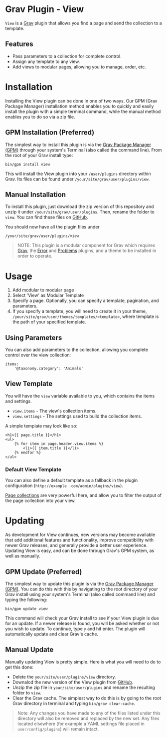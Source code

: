 # Grav Plugin - View

`View` is a [Grav](http://github.com/getgrav/grav) plugin that allows you find a page and send the collection to a template.

## Features

* Pass parameters to a collection for complete control.
* Assign any template to any view.
* Add views to modular pages, allowing you to manage, order, etc.

# Installation

Installing the View plugin can be done in one of two ways. Our GPM (Grav Package Manager) installation method enables you to quickly and easily install the plugin with a simple terminal command, while the manual method enables you to do so via a zip file.

## GPM Installation (Preferred)

The simplest way to install this plugin is via the [Grav Package Manager (GPM)](http://learn.getgrav.org/advanced/grav-gpm) through your system's Terminal (also called the command line).  From the root of your Grav install type:

    bin/gpm install view

This will install the View plugin into your `/user/plugins` directory within Grav. Its files can be found under `/your/site/grav/user/plugins/view`.

## Manual Installation

To install this plugin, just download the zip version of this repository and unzip it under `/your/site/grav/user/plugins`. Then, rename the folder to `view`. You can find these files on [GitHub](https://github.com/ellioseven/grav-plugin-view).

You should now have all the plugin files under

	/your/site/grav/user/plugins/view

> NOTE: This plugin is a modular component for Grav which requires [Grav](http://github.com/getgrav/grav), the [Error](https://github.com/getgrav/grav-plugin-error) and [Problems](https://github.com/getgrav/grav-plugin-problems) plugins, and a theme to be installed in order to operate.

# Usage

1. Add modular to modular page
2. Select 'View' as Modular Template
3. Specify a page. Optionally, you can specify a template, pagination, and parameters.
4. If you specify a template, you will need to create it in your theme, 
`/your/site/grav/user/themes/templates/<template>`, where template is the path of your specified template.

## Using Parameters

You can also add parameters to the collection, allowing you complete control over the view collection:

```
items:
    '@taxonomy.category': 'Animals'
``` 

## View Template
 
You will have the `view` variable available to you, which contains the items and settings.

* `view.items` - The view's collection items.
* `view.settings` - The settings used to build the collection items.

A simple template may look like so:

```
<h1>{{ page.title }}</h1>
<ul>
    {% for item in page.header.view.items %}
        <li>{{ item.title }}</li>
    {% endfor %}
</ul>
```

### Default View Template

You can also define a default template as a fallback in the plugin configuration )`http://example
.com/admin/plugins/view`).

[Page collections](http://learn.getgrav.org/content/collections) are very powerful here, and allow you to filter the 
output of the page collection into your view.

# Updating

As development for View continues, new versions may become available that add additional features and functionality, improve compatibility with newer Grav releases, and generally provide a better user experience. Updating View is easy, and can be done through Grav's GPM system, as well as manually.

## GPM Update (Preferred)

The simplest way to update this plugin is via the [Grav Package Manager (GPM)](http://learn.getgrav.org/advanced/grav-gpm). You can do this with this by navigating to the root directory of your Grav install using your system's Terminal (also called command line) and typing the following:

    bin/gpm update view

This command will check your Grav install to see if your View plugin is due for an update. If a newer release is found, you will be asked whether or not you wish to update. To continue, type `y` and hit enter. The plugin will automatically update and clear Grav's cache.

## Manual Update

Manually updating View is pretty simple. Here is what you will need to do to get this done:

* Delete the `your/site/user/plugins/view` directory.
* Downalod the new version of the View plugin from [GitHub](hhttps://github.com/ellioseven/grav-plugin-view).
* Unzip the zip file in `your/site/user/plugins` and rename the resulting folder to `view`.
* Clear the Grav cache. The simplest way to do this is by going to the root Grav directory in terminal and typing `bin/grav clear-cache`.

> Note: Any changes you have made to any of the files listed under this directory will also be removed and replaced by the new set. Any files located elsewhere (for example a YAML settings file placed in `user/config/plugins`) will remain intact.